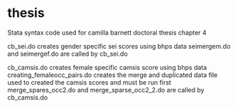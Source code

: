 # thesis
Stata syntax code used for camilla barnett doctoral thesis chapter 4 

cb_sei.do creates gender specific sei scores using bhps data 
seimergem.do and seimergef.do are called by cb_sei.do 


cb_camsis.do creates female specific camsis score using bhps data 
creating_femaleocc_pairs.do creates the merge and duplicated data file used to created the camsis scores and must be run first 
merge_spares_occ2.do and merge_sparse_occ2_2.do are called by cb_camsis.do
